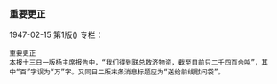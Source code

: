 ### 重要更正

1947-02-15
第1版()
专栏：

    重要更正
    本报十三日一版杨主席报告中，“我们得到联总救济物资，截至目前只二千四百余吨”，其中“百”字误为“万”字。又同日二版末条消息标题应为“送给前线慰问袋”。
